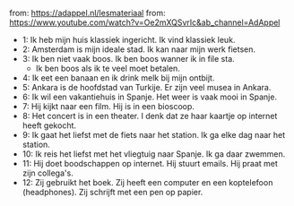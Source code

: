 from: https://adappel.nl/lesmateriaal
from: https://www.youtube.com/watch?v=Oe2mXQSvrIc&ab_channel=AdAppel

- 1: Ik heb mijn huis klassiek ingericht. Ik vind klassiek leuk.
- 2: Amsterdam is mijn ideale stad. Ik kan naar mijn werk fietsen.
- 3: Ik ben niet vaak boos. Ik ben boos wanner ik in file sta.
  - Ik ben boos als ik te veel moet betalen.
- 4: Ik eet een banaan en ik drink melk bij mijn ontbijt.
- 5: Ankara is de hoofdstad van Turkije. Er zijn veel musea in Ankara.
- 6: Ik wil een vakantiehuis in Spanje. Het weer is vaak mooi in Spanje.
- 7: Hij kijkt naar een film. Hij is in een bioscoop.
- 8: Het concert is in een theater. I denk dat ze haar kaartje op internet heeft gekocht.
- 9: Ik gaat het liefst met de fiets naar het station. Ik ga elke dag naar het station.
- 10: Ik reis het liefst met het vliegtuig naar Spanje. Ik ga daar zwemmen.
- 11: Hij doet boodschappen op internet. Hij stuurt emails. Hij praat met zijn collega's.
- 12: Zij gebruikt het boek. Zij heeft een computer en een koptelefoon (headphones). Zij schrijft met een pen op papier.
